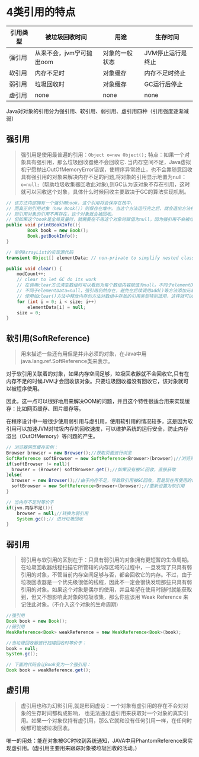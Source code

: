 # 4类引用的特点

<table>
    <thead>
        <tr>
            <th>引用类型</th>
            <th>被垃圾回收时间</th>
            <th>用途</th>
            <th>生存时间</th>
        </tr>
    </thead>
    <tbody>
        <tr>
            <td>强引用</td>
            <td>从来不会，jvm宁可抛出oom</td>
            <td>对象的一般状态</td>
            <td>JVM停止运行是终止</td>
        </tr>
        <tr>
            <td>软引用</td>
            <td>内存不足时</td>
            <td>对象缓存</td>
            <td>内存不足时终止</td>
        </tr>
        <tr>
            <td>弱引用</td>
            <td>垃圾回收时</td>
            <td>对象缓存</td>
            <td>GC运行后停止</td>
        </tr>
        <tr>
            <td>虚引用</td>
            <td>none</td>
            <td>none</td>
            <td>none</td>
        </tr>
    </tbody>
</table>

Java对对象的引用分为强引用、软引用、弱引用、虚引用四种（引用强度逐渐减弱）

## 强引用

>强引用是使用最普遍的引用：`Object o=new Object();` 特点：如果一个对象具有强引用，那么垃圾回收器绝不会回收它.
当内存空间不足，Java虚拟机宁愿抛出OutOfMemoryError错误，使程序异常终止，也不会靠随意回收具有强引用的对象来解决内存不足的问题,将对象的引用显示地置为null：`o=null; `(帮助垃圾收集器回收此对象),则GC认为该对象不存在引用，这时就可以回收这个对象，具体什么时候回收主要取决于GC的算法实现机制。

```java
// 该方法内部拥有一个强引用book，这个引用将会保存在栈中，
// 而真正的引用对象（new Book()）则保存在堆中。当这个方法运行完之后，就会退出方法栈，
// 则引用对象的引用不再存在，这个对象就会被回收。
// 但如果这个book是全局变量时，就需要在不用这个对象时赋值为null，因为强引用不会被垃圾回收。
public void printBookInfo(){
		Book book = new Book();
		Book.getBookInfo();
}
```

```java
// 举例ArrayList的实现源代码
transient Object[] elementData; // non-private to simplify nested class access

public void clear() {
    modCount++;
    // clear to let GC do its work
    // 在调用clear方法清空数组时可以看到为每个数组内容赋值为null。不同于elementData=null
    // 不同于elementData=null，强引用仍然存在，避免在后续调用add()等方法添加元素时进行重新的内存分配。
    // 使用如clear()方法中释放内存的方法对数组中存放的引用类型特别适用，这样就可以及时释放内存。
    for (int i = 0; i < size; i++)
        elementData[i] = null;
    size = 0;
}
```

## 软引用(SoftReference)

>用来描述一些还有用但是并非必须的对象，在Java中用java.lang.ref.SoftReference类来表示。

对于软引用关联着的对象，如果内存空间足够，垃圾回收器就不会回收它,只有在内存不足的时候JVM才会回收该对象。只要垃圾回收器没有回收它，该对象就可以被程序使用。

因此，这一点可以很好地用来解决OOM的问题，并且这个特性很适合用来实现缓存：比如网页缓存、图片缓存等。

在程序设计中一般很少使用弱引用与虚引用，使用软引用的情况较多，这是因为软引用可以加速JVM对垃圾内存的回收速度，可以维护系统的运行安全，防止内存溢出（OutOfMemory）等问题的产生。

```java
// 浏览器网页缓存实例：
Browser browser = new Browser();//获取页面进行浏览
SoftReference softBrowser = new SoftReference<Browser>(browser);//浏览完毕之后设置为软引用
if(softBrowser != null){
  browser = (Browser) softBrowser.get();//如果没有被GC回收，直接获取
}else{
  browser = new Browser();//由于内存不足，导致软引用被GC回收，若是现在再使用的话，则直接创建
  softBrowser = new SoftReference<Browser>(browser);//重新设置为软引用
}
```

```java
// 当内存不足时等价于
if(jvm.内存不足()){
    browser = null;//转换为弱引用
    System.gc();// 进行垃圾回收
}
```

## 弱引用

>弱引用与软引用的区别在于：只具有弱引用的对象拥有更短暂的生命周期。在垃圾回收器线程扫描它所管辖的内存区域的过程中，一旦发现了只具有弱引用的对象，不管当前内存空间足够与否，都会回收它的内存。不过，由于垃圾回收器是一个优先级很低的线程，因此不一定会很快发现那些只具有弱引用的对象。如果这个对象是偶尔的使用，并且希望在使用时随时就能获取到，但又不想影响此对象的垃圾收集，那么你应该用 Weak Reference 来记住此对象。(不介入这个对象的生命周期)

```java
//强引用
Book book = new Book();
//弱引用
WeakReference<Book> weakReference = new WeakReference<Book>(book);

//当垃圾回收器进行扫描回收时等价于：
book = null;
System.gc();

// 下面的代码会让Book变为一个强引用：
Book book = weakReference.get();
```

## 虚引用

>虚引用也称为幻影引用,就是形同虚设：一个对象有虚引用的存在不会对对象的生存时间都构成影响，
也无法通过虚引用来获取对一个对象的真实引用。如果一个对象仅持有虚引用，那么它就和没有任何引用一样，在任何时候都可能被垃圾回收。

唯一的用处：能在对象被GC时收到系统通知，JAVA中用PhantomReference来实现虚引用。(虚引用主要用来跟踪对象被垃圾回收的活动。)
